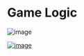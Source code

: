 # Game Logic
![image](https://user-images.githubusercontent.com/77439221/174691048-cb0242d8-108d-457d-b460-65ac36dd9339.png)

[![image](https://user-images.githubusercontent.com/77439221/174624466-7f362b44-946c-428b-9c8b-0181ae034331.png)](https://www.udemy.com/course/the-complete-javascript-course/learn/lecture/22648445#search)

